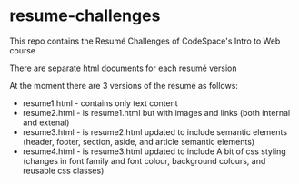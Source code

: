 # resume-challenges
This repo contains the Resumé Challenges of CodeSpace's Intro to Web course 

There are separate html documents for each resumé version

At the moment there are 3 versions of the resumé as follows:

* resume1.html - contains only text content
* resume2.html - is resume1.html but with images and links (both internal and extenal)
* resume3.html - is resume2.html updated to include semantic elements (header, footer, section, aside, and article semantic elements)
* resume4.html - is resume3.html updated to include A bit of css styling (changes in font family and font colour, background colours, and reusable css classes)
